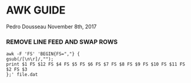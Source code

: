 # AWK GUIDE

Pedro Dousseau
November 8th, 2017

### REMOVE LINE FEED AND SWAP ROWS

````
awk -F 'FS' 'BEGIN{FS=","} {
gsub(/[\n\r]/,"");
print $1 FS $12 FS $4 FS $5 FS $6 FS $7 FS $8 FS $9 FS $10 FS $11 FS $2 FS $3
};' file.dat
````